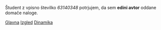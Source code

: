 Študent z vpisno številko _63140348_ potrjujem, da sem __edini avtor__ oddane domače naloge.

[Glavna](https://rawgit.com/cejp/stroboskop/master/stroboskop.html)
[Izgled](https://rawgit.com/cejp/stroboskop/izgled/stroboskop.html)
[Dinamika](https://rawgit.com/cejp/stroboskop/dinamika/stroboskop.html)